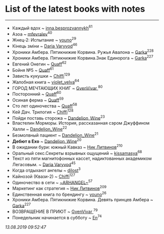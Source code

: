 # List of the latest books with notes
---

* Каждый вдох ~ [inna.besprozvannykh](users/733/73323849-yandex)<sup>61</sup>
* Азоа ~ [mfevralev](users/140/140966150-vkontakte)<sup>40</sup>
* Жнец-2: Испытание ~ [youno](users/302/302928912-vkontakte)<sup>29</sup>
* Кінець зміни ~ [Daria Varyvod](users/829/829893410524253-facebook)<sup>46</sup>
* Хроники Амбера. Пятикнижие Корвина. Ружья Авалона ~ [Garka](users/115/115753719718250012620-google)<sup>228</sup>
* Хроники Амбера. Пятикнижие Корвина.Знак Единорога ~ [Garka](users/115/115753719718250012620-google)<sup>227</sup>
* Евгений Онегин ~ [Quaff](users/122/12267158-vkontakte)<sup>62</sup>
* Бойня №5 ~ [Quaff](users/122/12267158-vkontakte)<sup>61</sup>
* Зависть кукушки ~ [Chiffi](users/105/105831994080785626680-google)<sup>129</sup>
* Жалобная книга ~ [violet_velva](users/116/116961712580551399099-google)<sup>64</sup>
* ГОРОД МЕЧТАЮЩИХ КНИГ ~ [GvenVivar ](users/158/158266434925901-facebook)<sup>80</sup>
* Посторонний ~ [Quaff](users/122/12267158-vkontakte)<sup>60</sup>
* Осиная ферма ~ [Quaff](users/122/12267158-vkontakte)<sup>59</sup>
* Сто лет одиночества ~ [Quaff](users/122/12267158-vkontakte)<sup>58</sup>
* Кей Дач. Трилогия ~ [Chiffi](users/105/105831994080785626680-google)<sup>128</sup>
* Пойди поставь сторожа ~ [Dandelion_Wine](users/586/58602788-vkontakte)<sup>23</sup>
* Властелин Морморы. История, рассказанная сэром Джуффином Халли ~ [Dandelion_Wine](users/586/58602788-vkontakte)<sup>22</sup>
* Безмолвный пациент ~ [Dandelion_Wine](users/586/58602788-vkontakte)<sup>21</sup>
* ****Дебют в Ехо**** ~ [Dandelion_Wine](users/586/58602788-vkontakte)<sup>20</sup>
* В ожидании бури: южный Кавказ ~ [Ник Литвинов](users/241/241974816-vkontakte)<sup>210</sup>
* Оральный секс.Секреты взрывных ощущений ~ [kissamasya](users/684/68439978-vkontakte)<sup>68</sup>
* Текст из пяти магнитофонных кассет, надиктованных академиком Легасовым. ~ [Daria Varyvod](users/829/829893410524253-facebook)<sup>45</sup>
* Когда отдыхают ангелы ~ [dilost](users/102/10206471247373307-facebook)<sup>3</sup>
* Кайнозой (Квази-2) ~ [Chiffi](users/105/105831994080785626680-google)<sup>127</sup>
* Одиночество в сети ~ [~ARHANGEL~](users/642/64251996-vkontakte)<sup>57</sup>
* Маркетинг как стратегия ~ [Ник Литвинов](users/241/241974816-vkontakte)<sup>209</sup>
* Единственная книга по брендингу ~ [youno](users/302/302928912-vkontakte)<sup>26</sup>
* Хроники Амбера. Пятикнижие Корвина. Девять принцев Амбера ~ [Garka](users/115/115753719718250012620-google)<sup>227</sup>
* ВОЗВРАЩЕНИЕ В ПРИЮТ ~ [GvenVivar ](users/158/158266434925901-facebook)<sup>79</sup>
* Понедельник начинается в субботу ~ [En](users/333/333646551-vkontakte)<sup>74</sup>


_13.08.2019 09:52:47_
